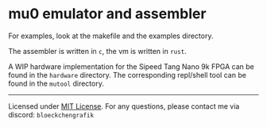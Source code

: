 # mu0 emulator and assembler

For examples, look at the makefile and the examples directory.

The assembler is written in `c`, the vm is written in `rust`.

A WIP hardware implementation for the Sipeed Tang Nano 9k FPGA can be found in the `hardware` directory.
The corresponding repl/shell tool can be found in the `mutool` directory.

---

Licensed under [MIT License](./LICENSE). For any questions, please contact me via discord: `bloeckchengrafik`

